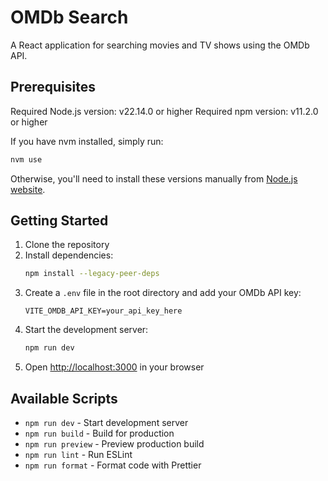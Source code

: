 # OMDb Search

A React application for searching movies and TV shows using the OMDb API.

## Prerequisites

Required Node.js version: v22.14.0 or higher
Required npm version: v11.2.0 or higher

If you have nvm installed, simply run:

```bash
nvm use
```

Otherwise, you'll need to install these versions manually from [Node.js website](https://nodejs.org/).

## Getting Started

1. Clone the repository
2. Install dependencies:
   ```bash
   npm install --legacy-peer-deps
   ```
3. Create a `.env` file in the root directory and add your OMDb API key:
   ```
   VITE_OMDB_API_KEY=your_api_key_here
   ```
4. Start the development server:
   ```bash
   npm run dev
   ```
5. Open [http://localhost:3000](http://localhost:3000) in your browser

## Available Scripts

- `npm run dev` - Start development server
- `npm run build` - Build for production
- `npm run preview` - Preview production build
- `npm run lint` - Run ESLint
- `npm run format` - Format code with Prettier
